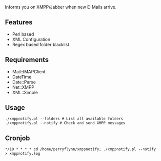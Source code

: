 Informs you on XMPP/Jabber when new E-Mails arrive.

Features
-

- Perl based
- XML Configuration
- Regex based folder blacklist

Requirements
-

- Mail::IMAPClient
- DateTime
- Date::Parse
- Net::XMPP
- XML::Simple

Usage
-
```
./xmppnotify.pl --folders # List all available folders
./xmppnotify.pl --notify # Check and send XMPP messages
```

Cronjob
- 
```
*/10 * * * * cd /home/perryflynn/xmppnotify; ./xmppnotify.pl --notify > xmppnotify.log
```

